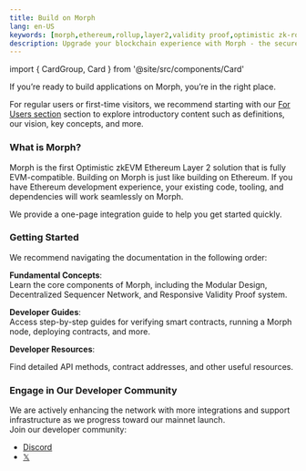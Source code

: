 ```yaml
---
title: Build on Morph 
lang: en-US
keywords: [morph,ethereum,rollup,layer2,validity proof,optimistic zk-rollup]
description: Upgrade your blockchain experience with Morph - the secure decentralized, cost0efficient, and high-performing optimistic zk-rollup solution. Try it now!
---
```

import { CardGroup, Card } from '@site/src/components/Card'

If you’re ready to build applications on Morph, you’re in the right place.


For regular users or first-time visitors, we recommend starting with our [For Users section](../about-morph/0-user-navigation-page.md) section to explore introductory content such as definitions, our vision, key concepts, and more.


### What is Morph?

Morph is the first Optimistic zkEVM Ethereum Layer 2 solution that is fully EVM-compatible. Building on Morph is just like building on Ethereum. If you have Ethereum development experience, your existing code, tooling, and dependencies will work seamlessly on Morph.  

We provide a one-page integration guide to help you get started quickly.  

<CardGroup className="md:grid-cols-2 xl:grid-cols-2">
 <Card
    href="/docs/build-on-morph/build-on-morph/integration-one-page"
    icon="/img/cards/research.svg"
    text="Morph Integration One-Page (English)" />
 <Card
    href="/docs/build-on-morph/build-on-morph/integration-one-page-cn"
    icon="/img/cards/research.svg"
    text="Morph Integration One-Page (Mandarin)" />
</CardGroup>

### Getting Started

We recommend navigating the documentation in the following order:  

**Fundamental Concepts**:  
Learn the core components of Morph, including the Modular Design, Decentralized Sequencer Network, and Responsive Validity Proof system.

<CardGroup className="md:grid-cols-2 xl:grid-cols-3">
  <Card
    href="/docs/how-morph-works/decentralized-sequencers/morph-decentralized-sequencer-network"
    icon="/img/cards/research.svg"
    text="Decentralized Sequencers" />
  <Card 
    href="/docs/how-morph-works/optimistic-zkevm"
    icon="/img/cards/research.svg"
    text="Optimistic zkEVM" />
  <Card
    href="/docs/how-morph-works/general-protocol-design/rollup"
    icon="/img/cards/research.svg"
    text="General Protocol Design" />
</CardGroup>

**Developer Guides**:   
Access step-by-step guides for verifying smart contracts, running a Morph node, deploying contracts, and more.

<CardGroup className="md:grid-cols-2 xl:grid-cols-3">
  <Card
    href="/docs/build-on-morph/build-on-morph/development-setup"
    icon="/img/cards/dev.svg"
    text="Development Setup" />
  <Card 
    href="/docs/build-on-morph/build-on-morph/verify-your-smart-contracts"
    icon="/img/cards/dev.svg"
    text="Verify Your Contracts" />
  <Card
    href="/docs/build-on-morph/build-on-morph/bridge-between-morph-and-ethereum"
    icon="/img/cards/bridge.svg"
    text="Ethereum <=> Morph Bridge" />
<Card
    href="/docs/build-on-morph/sdk/globals"
    icon="/img/cards/dev.svg"
    text="Using SDK" />
  <Card 
    href="/docs/build-on-morph/developer-resources/node-operation/full-node/run-in-docker"
   icon="/img/cards/node.svg"
    text="Node Operations" />
  <Card
    href="/docs/build-on-morph/developer-resources/use-ecosystem-developer-tools/safe-multi-signature-wallet"
   icon="/img/cards/tools.svg"
    text="Leverage Ecosystem Infra" />
</CardGroup>

**Developer Resources**: 

Find detailed API methods, contract addresses, and other useful resources.


<CardGroup className="md:grid-cols-2 xl:grid-cols-3">
  <Card 
    href="/docs/build-on-morph/developer-resources/contracts"
   icon="/img/cards/contract.svg"
    text="Contract Addresses" />
  <Card 
    href="/docs/build-on-morph/developer-resources/dapp-examples-on-morph"
    icon="/img/cards/guide.svg"
    text="Dapp Examples" />
  <Card
    href="/docs/build-on-morph/developer-resources/morph-json-rpc-api-methods"
    icon="/img/cards/tools.svg"
    text="Morph JSON-RPC API" />
</CardGroup>

### Engage in Our Developer Community​

We are actively enhancing the network with more integrations and support infrastructure as we progress toward our mainnet launch.  
Join our developer community:

- [Discord](https://discord.com/invite/MorphLayer)
- [𝕏](https://twitter.com/MorphLayer)

